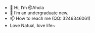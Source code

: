 - 👋 Hi, I’m @Ahola
- 🌱 I’m an undergraduate new.
- 📫 How to reach me (QQ: 3246346061)
- Love Natual, love life~

<!---
opsAhola/opsAhola is a ✨ special ✨ repository because its `README.md` (this file) appears on your GitHub profile.
You can click the Preview link to take a look at your changes.
--->
